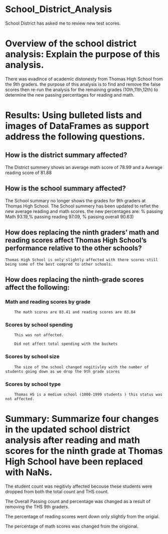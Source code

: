 # School_District_Analysis
School District has asked me to review new test scores. 


# Overview of the school district analysis: Explain the purpose of this analysis.

There was evadince of academic distonesty from Thomas High School from the 9th graders. the purpose of this analysis is to find and remove the false scores then re-run the analysis for the remaining grades (10th,11th,12th) to determine the new passing percentages for reading and math. 

# Results: Using bulleted lists and images of DataFrames as support address the following questions.
## How is the district summary affected?

The District summery shows an average math score of 78.99 and a Average reading score of 81.88
    
## How is the school summary affected?
    
The School summary no longer shows the grades for 9th graders at Thomas High School. The School summery has been updated to reflet the new average reading and math scores. the new percentages are: % passing Math 93.19,% passing reading 97.09, % passing overall 90.63)

## How does replacing the ninth graders’ math and reading scores affect Thomas High School’s performance relative to the other schools?

    Thomas High School is only slightly affected with there scores still being some of the best compred to other schools. 
    
## How does replacing the ninth-grade scores affect the following:
### Math and reading scores by grade
        
        The math scores are 83.41 and reading scores are 83.84
### Scores by school spending

        This was not affected.

        Did not affect total spending with the buckets 
 ### Scores by school size

        The size of the school changed negitivley with the number of students going down as we drop the 9th grade scores 

### Scores by school type

        Thomas HS is a medium school (1000-1999 students ) this status was not affected. 

# Summary: Summarize four changes in the updated school district analysis after reading and math scores for the ninth grade at Thomas High School have been replaced with NaNs.

The student count was negitivly affected becouse these students were dropped from both the total count and THS count.

The Overall Passing count and percentage was changed as a result of removing the THS 9th graders. 

The percentage of reading scores went down only slightly from the origial. 

The percentage of math scores was changed from the origional. 







